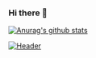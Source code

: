 ### Hi there 👋
[![Anurag's github stats](https://github-readme-stats.vercel.app/api?username=mic7x4)](https://github.com/anuraghazra/github-readme-stats)


[![Header](https://raw.githubusercontent.com/mic7x4/<mic7x4>/<mic7x4>/readme_header.png "Header")](https://some-url.dev/)

<!--
**mic7x4/mic7x4** is a ✨ _special_ ✨ repository because its `README.md` (this file) appears on your GitHub profile.

Here are some ideas to get you started:

- 🔭 I’m currently working on ...
- 🌱 I’m currently learning ...
- 👯 I’m looking to collaborate on ...
- 🤔 I’m looking for help with ...
- 💬 Ask me about ...
- 📫 How to reach me: ...
- 😄 Pronouns: ...
- ⚡ Fun fact: ...
-->
